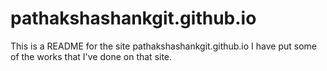 # pathakshashankgit.github.io
This is a README for the site pathakshashankgit.github.io
I have put some of the works that I've done on that site.
